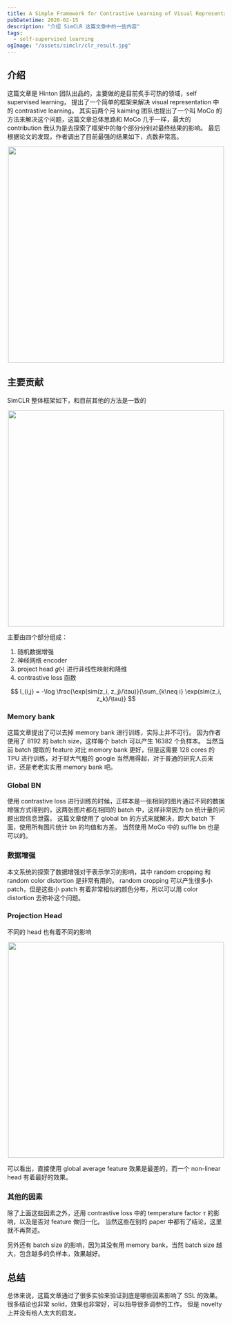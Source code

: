 ```yaml
---
title: A Simple Framework for Contrastive Learning of Visual Representations" 阅读笔记
pubDatetime: 2020-02-15
description: "介绍 SimCLR 这篇文章中的一些内容"
tags:
  - self-supervised learning
ogImage: "/assets/simclr/clr_result.jpg"
---
```


## 介绍

这篇文章是 Hinton 团队出品的，主要做的是目前炙手可热的领域，self supervised learning，
提出了一个简单的框架来解决 visual representation 中的 contrastive learning。
其实前两个月 kaiming 团队也提出了一个叫 MoCo 的方法来解决这个问题，这篇文章总体思路和 MoCo 几乎一样，最大的 contribution 我认为是去探索了框架中的每个部分分别对最终结果的影响。
最后根据论文的发现，作者调出了目前最强的结果如下，点数非常高。

<div align='center'>
<img src='/assets/simclr/clr_result.jpg' width='500'>
</div>

## 主要贡献

SimCLR 整体框架如下，和目前其他的方法是一致的

<div align='center'>
<img src='/assets/simclr/clr_framework.jpg' width='500'>
</div>

主要由四个部分组成：

1. 随机数据增强
2. 神经网络 encoder
3. project head $g(\centerdot)$ 进行非线性映射和降维
4. contrastive loss 函数

$$
l_{i,j} = -\log \frac{\exp(sim(z_i, z_j)/\tau)}{\sum_{k\neq i} \exp(sim(z_i, z_k)/\tau)}
$$

### Memory bank

这篇文章提出了可以去掉 memory bank 进行训练，实际上并不可行。
因为作者使用了 8192 的 batch size，这样每个 batch 可以产生 16382 个负样本。
当然当前 batch 提取的 feature 对比 memory bank 更好，但是这需要 128 cores 的 TPU 进行训练，对于财大气粗的 google 当然用得起，对于普通的研究人员来讲，还是老老实实用 memory bank 吧。

### Global BN

使用 contrastive loss 进行训练的时候，正样本是一张相同的图片通过不同的数据增强方式得到的，这两张图片都在相同的 batch 中，这样非常因为 bn 统计量的问题出现信息泄露。
这篇文章使用了 global bn 的方式来就解决，即大 batch 下面，使用所有图片统计 bn 的均值和方差。
当然使用 MoCo 中的 suffle bn 也是可以的。

### 数据增强

本文系统的探索了数据增强对于表示学习的影响，其中 random cropping 和 random color distortion 是非常有用的。
random cropping 可以产生很多小 patch，但是这些小 patch 有着非常相似的颜色分布，所以可以用 color distortion 去弥补这个问题。

### Projection Head

不同的 head 也有着不同的影响

<div align='center'>
<img src='/assets/simclr/clr_head.jpg' width='500'>
</div>

可以看出，直接使用 global average feature 效果是最差的，而一个 non-linear head 有着最好的效果。

### 其他的因素

除了上面这些因素之外，还用 contrastive loss 中的 temperature factor $\tau$ 的影响，以及是否对 feature 做归一化。
当然这些在别的 paper 中都有了结论，这里就不再赘述。

另外还有 batch size 的影响，因为其没有用 memory bank，当然 batch size 越大，包含越多的负样本，效果越好。

## 总结

总体来说，这篇文章通过了很多实验来验证到底是哪些因素影响了 SSL 的效果。
很多结论也非常 solid，效果也非常好，可以指导很多调参的工作，
但是 novelty 上并没有给人太大的启发。
